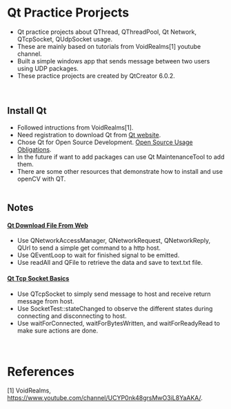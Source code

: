# Qt Practice Prorjects

* Qt practice projects about QThread, QThreadPool, Qt Network, QTcpSocket, QUdpSocket usage. 
* These are mainly based on tutorials from VoidRealms[1] youtube channel. 
* Built a simple windows app that sends message between two users using UDP packages. 
* These practice projects are created by QtCreator 6.0.2. 


<br/>

## Install Qt 
* Followed intructions from VoidRealms[1]. 
* Need registration to download Qt from [Qt website](https://www.qt.io/). 
* Chose Qt for Open Source Development. [Open Source Usage Obligations](https://www.qt.io/download-open-source?hsCtaTracking=9f6a2170-a938-42df-a8e2-a9f0b1d6cdce%7C6cb0de4f-9bb5-4778-ab02-bfb62735f3e5).
* In the future if want to add packages can use Qt MaintenanceTool to add them. 
* There are some other resources that demonstrate how to install and use openCV with QT. <br/><br/>


## Notes
#### [Qt Download File From Web](/Qt_QhttpDownloadFilesFromWeb)
* Use QNetworkAccessManager, QNetworkRequest, QNetworkReply, QUrl to send a simple get command to a http host. 
* Use QEventLoop to wait for finished signal to be emitted. 
* Use readAll and QFile to retrieve the data and save to text.txt file. 
#### [Qt Tcp Socket Basics](/Qt_QTcpSocketBasics)
* Use QTcpSocket to simply send message to host and receive return message from host. 
* Use SocketTest::stateChanged to observe the different states during connecting and disconnecting to host. 
* Use waitForConnected, waitForBytesWritten, and waitForReadyRead to make sure actions are done. 
<br/>


# References 
[1] VoidRealms, https://www.youtube.com/channel/UCYP0nk48grsMwO3iL8YaAKA/. <br/>
